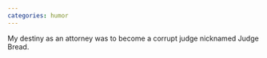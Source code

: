 ```yaml
---
categories: humor
---
```


My destiny as an attorney was to become a corrupt judge nicknamed Judge Bread.